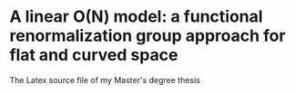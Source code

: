 # A linear O(N) model: a functional renormalization group approach for flat and curved space

The Latex source file of my Master's degree thesis
